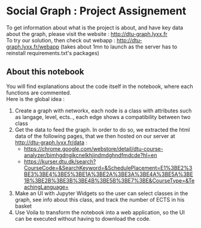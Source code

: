 # Social Graph : Project Assignement

To get information about what is the project is about, and have key data about the graph, please visit the website : http://dtu-graph.lyxx.fr \
To try our solution, then check out webapp : http://dtu-graph.lyxx.fr/webapp (takes about 1mn to launch as the server has to reinstall requirements.txt's packages)

## About this notebook

You will find explanations about the code itself in the notebook, where each functions are commented. \
Here is the global idea :
1.  Create a graph with networkx, each node is a class with attributes such as langage, level, ects.., each edge shows a compatibility between two class
2.  Get the data to feed the graph. In order to do so, we extracted the html data of the following pages, that we then hosted on our server at http://dtu-graph.lyxx.fr/data :
    * https://chrome.google.com/webstore/detail/dtu-course-analyzer/bimhgdngikcnelkhjindmdghndfmdcde?hl=en
    * https://kurser.dtu.dk/search?CourseCode=&SearchKeyword=&SchedulePlacement=E1%3BE2%3BE3%3BE4%3BE5%3BE1A%3BE2A%3BE3A%3BE4A%3BE5A%3BE1B%3BE2B%3BE3B%3BE4B%3BE5B%3BE7%3BE&CourseType=&TeachingLanguage=
3.  Make an UI with Jupyter Widgets so the user can select classes in the graph, see info about this class, and track the number of ECTS in his basket
4.  Use Voila to transform the notebook into a web application, so the UI can be executed without having to download the code.
